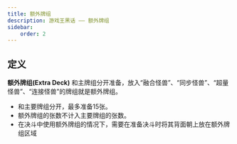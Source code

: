 ```yaml
---
title: 额外牌组 
description: 游戏王黑话 —— 额外牌组
sidebar:
    order: 2
---
```


## 定义

**额外牌组(Extra Deck)** 和主牌组分开准备，放入“融合怪兽”、“同步怪兽”、“超量怪兽”、“连接怪兽”的牌组就是额外牌组。

- 和主要牌组分开，最多准备15张。
- 额外牌组的张数不计入主要牌组的张数。
- 在决斗中使用额外牌组的情况下，需要在准备决斗时将其背面朝上放在额外牌组区域
